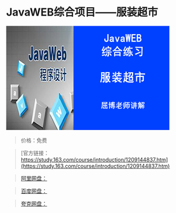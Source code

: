 # JavaWEB综合项目——服装超市

![img](../../../assets/study163/free/d1bbebd834cb4428a5e40e31a9d08aa4.png)

> 价格：免费

> [官方链接：https://study.163.com/course/introduction/1209144837.htm](https://study.163.com/course/introduction/1209144837.htm)

> [阿里网盘：]()

> [百度网盘：]()

> [夸克网盘：]()
